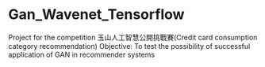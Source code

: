 # Gan_Wavenet_Tensorflow
Project for the competition 玉山人工智慧公開挑戰賽(Credit card consumption category recommendation)
Objective: To test the possibility of successful application of GAN in recommender systems

